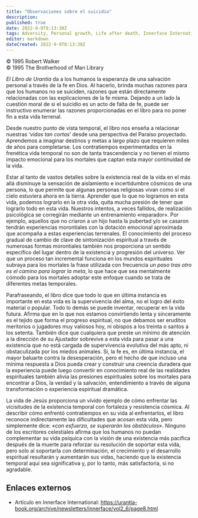 ```yaml
---
title: "Observaciones sobre el suicidio"
description: 
published: true
date: 2022-9-9T8:13:38Z
tags: Adversity, Personal growth, Life after death, Innerface International, article
editor: markdown
dateCreated: 2022-9-9T8:13:38Z
---
```


<p class="v-card v-sheet theme--light grey lighten-3 px-2">© 1995 Robert Walker<br>© 1995 The Brotherhood of Man Library</p>

_El Libro de Urantia_ da a los humanos la esperanza de una salvación personal a través de la fe en Dios. Al hacerlo, brinda muchas razones para que los humanos no se suiciden, razones que están directamente relacionadas con las explicaciones de la fe misma. Dejando a un lado la cuestión moral de si el suicidio es un acto de falta de fe, puede ser instructivo enumerar las razones proporcionadas en el libro para no poner fin a esta vida terrenal.

Desde nuestro punto de vista temporal, el libro nos enseña a relacionar nuestras ‘_vidas tan cortas_’ desde una perspectiva del Paraíso proyectado. Aprendemos a imaginar destinos y metas a largo plazo que requieren miles de años para completarse. Los contratiempos experimentados en la frenética vida temporal no son de tanta trascendencia y no tienen el mismo impacto emocional para los mortales que captan esta mayor continuidad de la vida.

Estar al tanto de vastos detalles sobre la existencia real de la vida en el más allá disminuye la sensación de aislamiento e incertidumbre cósmicos de una persona, lo que permite que algunas personas religiosas vivan como si el cielo estuviera ahora en la tierra. Aprender que lo que no logramos en esta vida, podemos lograrlo en la otra vida, quita mucha presión de tener que lograrlo todo en esta vida. Nuestros intentos, a veces fallidos, de realización psicológica se corregirán mediante un entrenamiento «reparador». Por ejemplo, aquellos que no criaron a un hijo hasta la pubertad y/o se casaron tendrán experiencias morontiales con la dotación emocional aproximada que acompaña a estas experiencias terrenales. El conocimiento del proceso gradual de cambio de clave de sintonización espiritual a través de numerosas formas morontiales también nos proporciona un sentido específico del lugar dentro de la existencia y progresión del universo. Ver que un proceso tan incremental funciona en los mundos espirituales subraya para los mortales la frase utilizada con frecuencia _un paso tras otro es el camino para lograr la meta_, lo que hace que sea mentalmente cómodo para los mortales adoptar este enfoque cuando se trata de diferentes metas temporales.

Parafraseando, el libro dice que todo lo que en última instancia es importante en esta vida es la supervivencia del alma, no el logro del éxito material o popular. Todo lo demás se puede inventar, recuperar en la vida futura. Afirma que en lo que nos estamos convirtiendo lenta y sinceramente es el tejido que forma el progreso espiritual, no que debamos ser eruditos meritorios o jugadores muy valiosos hoy, ni obispos a los treinta o santos a los setenta. También dice que cualquiera que preste un mínimo de atención a la dirección de su Ajustador sobrevive a esta vida para pasar a una existencia que no está cargada de supervivencia evolutiva del más apto, ni obstaculizada por los miedos animales. Sí, la fe es, en última instancia, el mayor baluarte contra la desesperación, pero el hecho de que incluso una mínima respuesta a Dios pueda crear y construir una creencia duradera que la experiencia puede luego convertir en conocimiento real de las realidades espirituales también alivia las presiones espirituales sobre los mortales para encontrar a Dios, la verdad y la salvación, entendimiento a través de alguna transformación o experiencia espiritual dramática.

La vida de Jesús proporciona un vívido ejemplo de cómo enfrentar las vicisitudes de la existencia temporal con fortaleza y resistencia cósmica. Al describir cómo enfrentó contratiempos en su vida al enfrentarlos, el libro reconoce indirectamente las dificultades que acosan esta vida, pero simplemente dice: «_con esfuerzo, se superarán los obstáculos_». Ninguno de los escritores celestiales afirma que los humanos no puedan complementar su vida psíquica con la visión de una existencia más pacífica después de la muerte para reforzar su resolución de soportar esta vida, pero solo al soportarla con determinación, el crecimiento y el desarrollo espiritual resultarán y aumentarán sus vidas, haciendo que la existencia temporal aquí sea significativa y, por lo tanto, más satisfactoria, si no agradable.

## Enlaces externos

- Artículo en Innerface International: https://urantia-book.org/archive/newsletters/innerface/vol2_6/page8.html



